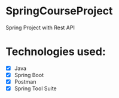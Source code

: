 # SpringCourseProject
Spring Project with Rest API

# Technologies used:
- [x] Java
- [x] Spring Boot
- [x] Postman
- [x] Spring Tool Suite
